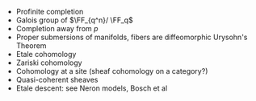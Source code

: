 - Profinite completion
- Galois group of $\FF_{q^n}/ \FF_q$
- Completion away from $p$
- Proper submersions of manifolds, fibers are diffeomorphic Urysohn's Theorem
- Etale cohomology
- Zariski cohomology
- Cohomology at a site (sheaf cohomology on a category?)
- Quasi-coherent sheaves
- Etale descent: see Neron models, Bosch et al
